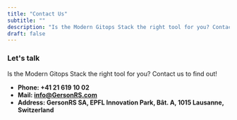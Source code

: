 ```yaml
---
title: "Contact Us"
subtitle: ""
description: "Is the Modern Gitops Stack the right tool for you? Contact us to find out!"
draft: false
---
```


### Let's talk

Is the Modern Gitops Stack the right tool for you? Contact us to find out!

* **Phone: +41 21 619 10 02**
* **Mail: info@GersonRS.com**
* **Address: GersonRS SA, EPFL Innovation Park, Bât. A, 1015 Lausanne, Switzerland**
